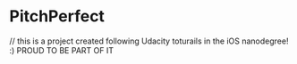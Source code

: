 # PitchPerfect

// this is a project created following Udacity toturails in the iOS nanodegree! :)
 PROUD TO BE PART OF IT
